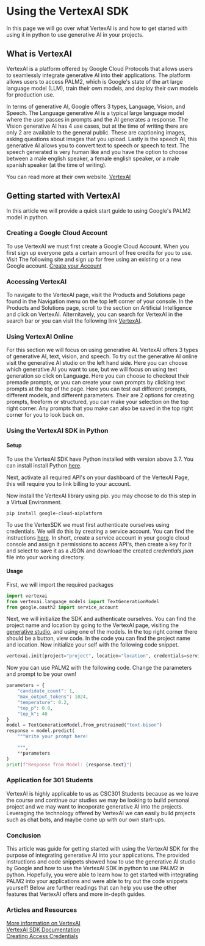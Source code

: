 # Using the VertexAI SDK

In this page we will go over what VertexAI is and how to get started with using it in python to use generative AI in your projects.

## What is VertexAI

VertexAI is a platform offered by Google Cloud Protocols that allows users to seamlessly integrate generative AI into their applications.
The platform allows users to access PALM2, which is Google's state of the art large language model (LLM), train their own models, and deploy their own models for production use.

In terms of generative AI, Google offers 3 types, Language, Vision, and Speech. The Language generative AI is a typical large language model where the user passes in prompts and the AI generates a response. The Vision generative AI has 4 use cases, but at the time of writing there are only 2 are available to the general public. These are captioning images, asking questions about images that you upload. Lastly is the speech AI, this generative AI allows you to convert text to speech or speech to text. The speech generated is very human like and you have the option to choose between a male english speaker, a female english speaker, or a male spanish speaker (at the time of writing).

You can read more at their own website. [VertexAI](https://cloud.google.com/vertex-ai?hl=en)

## Getting started with VertexAI

In this article we will provide a quick start guide to using Google's PALM2 model in python.

### Creating a Google Cloud Account

To use VertexAI we must first create a Google Cloud Account. When you first sign up everyone gets a certain amount of free credits for you to use. Visit The following site and sign up for free using an existing or a new Google account. [Create your Account](https://cloud.google.com/)

### Accessing VertexAI

To navigate to the VertexAI page, visit the Products and Solutions page found in the Navigation menu on the top left corner of your console. In the Products and Solutions page, scroll to the section on Artificial Intelligence and click on VertexAI. Alternitavely, you can search for VertexAI in the search bar or you can visit the following link [VertexAI](https://console.cloud.google.com/vertex-ai).

### Using VertexAI Online

For this section we will focus on using generative AI. VertexAI offers 3 types of generative AI, text, vision, and speech. To try out the generative AI online visit the generative AI studio on the left hand side. Here you can choose which generative AI you want to use, but we will focus on using text generation so click on Language. Here you can choose to checkout their premade prompts, or you can create your own prompts by clicking text prompts at the top of the page. Here you can test out different prompts, different models, and different parameters. Their are 2 options for creating prompts, freeform or structured, you can make your selection on the top right corner. Any prompts that you make can also be saved in the top right corner for you to look back on.

### Using the VertexAI SDK in Python

#### Setup

To use the VertexAI SDK have Python installed with version above 3.7. You can install install Python [here](https://www.python.org/downloads/).

Next, activate all required API's on your dashboard of the VertexAI Page, this will require you to link billing to your account.

Now install the VertexAI library using pip. you may choose to do this step in a Virtual Environment.

```
pip install google-cloud-aiplatform
```

To use the VertexSDK we must first authenticate ourselves using credentials. We will do this by creating a service account. You can find the instructions [here](https://developers.google.com/workspace/guides/create-credentials). In short, create a service account in your google cloud console and assign it permissions to access API's, then create a key for it and select to save it as a JSON and download the created _credentials.json_ file into your working directory.

#### Usage

First, we will import the required packages

```python
import vertexai
from vertexai.language_models import TextGenerationModel
from google.oauth2 import service_account
```

Next, we will initialize the SDK and authenticate ourselves. You can find the project name and location by going to the VertexAI page, visiting the [generative studio](https://console.cloud.google.com/vertex-ai/generative/language/create/text), and using one of the models. In the top right corner there should be a button, view code. In the code you can find the project name and location. Now initialize your self with the following code snippet.

```py
vertexai.init(project="project", location="location", credentials=service_account.Credentials.from_service_account_file('credentials.json'))
```

Now you can use PALM2 with the following code. Change the parameters and prompt to be your own!

```py
parameters = {
    "candidate_count": 1,
    "max_output_tokens": 1024,
    "temperature": 0.2,
    "top_p": 0.8,
    "top_k": 40
}
model = TextGenerationModel.from_pretrained("text-bison")
response = model.predict(
    """Write your prompt here!

    """,
    **parameters
)
print(f"Response from Model: {response.text}")
```

### Application for 301 Students

VertexAI is highly applicable to us as CSC301 Students because as we leave the course and continue our studies we may be looking to build personal project and we may want to incoporate generative AI into the projects. Leveraging the technology offered by VertexAI we can easily build projects such as chat bots, and maybe come up with our own start-ups.

### Conclusion

This article was guide for getting started with using the VertexAI SDK for the purpose of integrating generative AI into your applications. The provided instructions and code snippets showed how to use the generative AI studio by Google and how to use the VertexAI SDK in python to use PALM2 in python. Hopefully, you were able to learn how to get started with integrating PALM2 into your applications and were able to try out the code snippets yourself! Below are further readings that can help you use the other features that VertexAI offers and more in-depth guides.

### Articles and Resources

[More information on VertexAI](https://cloud.google.com/vertex-ai/docs/start/introduction-unified-platform)  
[VertexAI SDK Documentation](https://cloud.google.com/python/docs/reference/aiplatform/latest/index.html)  
[Creating Access Credentials](https://developers.google.com/workspace/guides/create-credentials)
